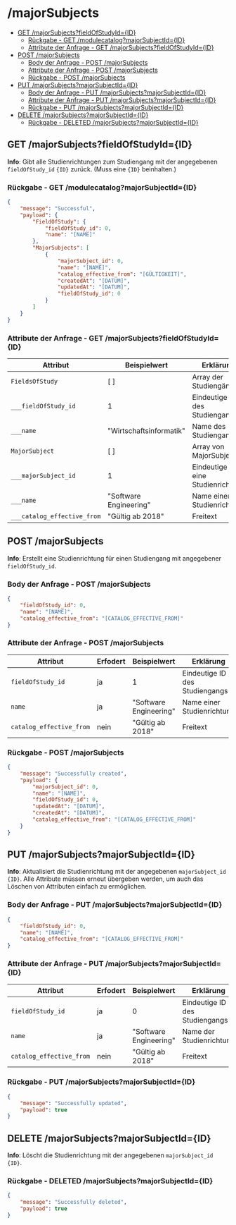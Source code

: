 # /majorSubjects <!-- omit in toc -->

- [GET /majorSubjects?fieldOfStudyId={ID}](#get-majorsubjectsfieldofstudyidid)
  - [Rückgabe - GET /modulecatalog?majorSubjectId={ID}](#rückgabe---get-modulecatalogmajorsubjectidid)
  - [Attribute der Anfrage - GET /majorSubjects?fieldOfStudyId={ID}](#attribute-der-anfrage---get-majorsubjectsfieldofstudyidid)
- [POST /majorSubjects](#post-majorsubjects)
  - [Body der Anfrage - POST /majorSubjects](#body-der-anfrage---post-majorsubjects)
  - [Attribute der Anfrage - POST /majorSubjects](#attribute-der-anfrage---post-majorsubjects)
  - [Rückgabe - POST /majorSubjects](#rückgabe---post-majorsubjects)
- [PUT /majorSubjects?majorSubjectId={ID}](#put-majorsubjectsmajorsubjectidid)
  - [Body der Anfrage - PUT /majorSubjects?majorSubjectId={ID}](#body-der-anfrage---put-majorsubjectsmajorsubjectidid)
  - [Attribute der Anfrage - PUT /majorSubjects?majorSubjectId={ID}](#attribute-der-anfrage---put-majorsubjectsmajorsubjectidid)
  - [Rückgabe - PUT /majorSubjects?majorSubjectId={ID}](#rückgabe---put-majorsubjectsmajorsubjectidid)
- [DELETE /majorSubjects?majorSubjectId={ID}](#delete-majorsubjectsmajorsubjectidid)
  - [Rückgabe - DELETED /majorSubjects?majorSubjectId={ID}](#rückgabe---deleted-majorsubjectsmajorsubjectidid)

## GET /majorSubjects?fieldOfStudyId={ID}

**Info**: Gibt alle Studienrichtungen zum Studiengang mit der angegebenen `fieldOfStudy_id` `{ID}` zurück. (Muss eine `{ID}` beinhalten.)

### Rückgabe - GET /modulecatalog?majorSubjectId={ID}

```json
{
    "message": "Successful",
    "payload": {
        "FieldOfStudy": {
            "fieldOfStudy_id": 0,
            "name": "[NAME]"
        },
        "MajorSubjects": [
            {
                "majorSubject_id": 0,
                "name": "[NAME]",
                "catalog_effective_from": "[GÜLTIGKEIT]",
                "createdAt": "[DATUM]",
                "updatedAt": "[DATUM]",
                "fieldOfStudy_id": 0
            }
        ]
    }
}
```

### Attribute der Anfrage - GET /majorSubjects?fieldOfStudyId={ID}

| Attribut                    | Beispielwert            | Erklärung                          |
| --------------------------- | ----------------------- | ---------------------------------- |
| `FieldsOfStudy`             | [ ]                     | Array der Studiengänge             |
| `___fieldOfStudy_id`        | 1                       | Eindeutige ID des Studiengangs     |
| `___name`                   | "Wirtschaftsinformatik" | Name des Studiengangs              |
| `MajorSubject`              | [ ]                     | Array von MajorSubjects            |
| `___majorSubject_id`        | 1                       | Eindeutige ID eine Studienrichtung |
| `___name`                   | "Software Engineering"  | Name einer Studienrichtung         |
| `___catalog_effective_from` | "Gültig ab 2018"        | Freitext                           |

## POST /majorSubjects

**Info**: Erstellt eine Studienrichtung für einen Studiengang mit angegebener `fieldOfStudy_id`.

### Body der Anfrage - POST /majorSubjects

```json
{
    "fieldOfStudy_id": 0,
    "name": "[NAME]",
    "catalog_effective_from": "[CATALOG_EFFECTIVE_FROM]"
}
```

### Attribute der Anfrage - POST /majorSubjects

| Attribut                 | Erfodert | Beispielwert           | Erklärung                      |
| ------------------------ | -------- | ---------------------- | ------------------------------ |
| `fieldOfStudy_id`        | ja       | 1                      | Eindeutige ID des Studiengangs |
| `name`                   | ja       | "Software Engineering" | Name einer Studienrichtung     |
| `catalog_effective_from` | nein     | "Gültig ab 2018"       | Freitext                       |

### Rückgabe - POST /majorSubjects

```json
{
    "message": "Successfully created",
    "payload": {
        "majorSubject_id": 0,
        "name": "[NAME]",
        "fieldOfStudy_id": 0,
        "updatedAt": "[DATUM]",
        "createdAt": "[DATUM]",
        "catalog_effective_from": "[CATALOG_EFFECTIVE_FROM]"
    }
}
```

## PUT /majorSubjects?majorSubjectId={ID}

**Info**: Aktualisiert die Studienrichtung mit der angegebenen `majorSubject_id` `{ID}`.
Alle Attribute müssen erneut übergeben werden, um auch das Löschen von Attributen einfach zu ermöglichen.

### Body der Anfrage - PUT /majorSubjects?majorSubjectId={ID}

```json
{
    "fieldOfStudy_id": 0,
    "name": "[NAME]",
    "catalog_effective_from": "[CATALOG_EFFECTIVE_FROM]"
}
```

### Attribute der Anfrage - PUT /majorSubjects?majorSubjectId={ID}

| Attribut                 | Erfodert | Beispielwert           | Erklärung                      |
| ------------------------ | -------- | ---------------------- | ------------------------------ |
| `fieldOfStudy_id`        | ja       | 0                      | Eindeutige ID des Studiengangs |
| `name`                   | ja       | "Software Engineering" | Name der Studienrichtung       |
| `catalog_effective_from` | nein     | "Gültig ab 2018"       | Freitext                       |

### Rückgabe - PUT /majorSubjects?majorSubjectId={ID}

```json
{
    "message": "Successfully updated",
    "payload": true
}
```

## DELETE /majorSubjects?majorSubjectId={ID}

**Info**: Löscht die Studienrichtung mit der angegebenen `majorSubject_id` `{ID}`.

### Rückgabe - DELETED /majorSubjects?majorSubjectId={ID}

```json
{
    "message": "Successfully deleted",
    "payload": true
}
```
